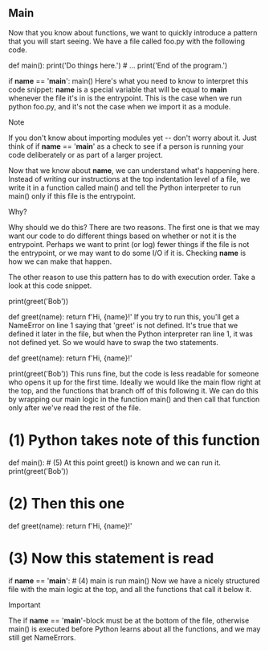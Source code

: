 ## Main

Now that you know about functions, we want to quickly introduce a pattern that you will start seeing. We have a file called foo.py with the following code.

def main():
    print('Do things here.')
    # ...
    print('End of the program.')

if __name__ == '__main__':
    main()
Here's what you need to know to interpret this code snippet: __name__ is a special variable that will be equal to __main__ whenever the file it's in is the entrypoint. This is the case when we run python foo.py, and it's not the case when we import it as a module.

Note

If you don't know about importing modules yet -- don't worry about it. Just think of if __name__ == '__main__' as a check to see if a person is running your code deliberately or as part of a larger project.

Now that we know about __name__, we can understand what's happening here. Instead of writing our instructions at the top indentation level of a file, we write it in a function called main() and tell the Python interpreter to run main() only if this file is the entrypoint.

Why?

Why should we do this? There are two reasons. The first one is that we may want our code to do different things based on whether or not it is the entrypoint. Perhaps we want to print (or log) fewer things if the file is not the entrypoint, or we may want to do some I/O if it is. Checking __name__ is how we can make that happen.

The other reason to use this pattern has to do with execution order. Take a look at this code snippet.

print(greet('Bob'))

def greet(name):
    return f'Hi, {name}!'
If you try to run this, you'll get a NameError on line 1 saying that 'greet' is not defined. It's true that we defined it later in the file, but when the Python interpreter ran line 1, it was not defined yet. So we would have to swap the two statements.

def greet(name):
    return f'Hi, {name}!'

print(greet('Bob'))
This runs fine, but the code is less readable for someone who opens it up for the first time. Ideally we would like the main flow right at the top, and the functions that branch off of this following it. We can do this by wrapping our main logic in the function main() and then call that function only after we've read the rest of the file.

# (1) Python takes note of this function
def main():
    # (5) At this point greet() is known and we can run it.
    print(greet('Bob'))

# (2) Then this one
def greet(name):
    return f'Hi, {name}!'

# (3) Now this statement is read
if __name__ == '__main__':
    # (4) main is run
    main()
Now we have a nicely structured file with the main logic at the top, and all the functions that call it below it.

Important

The if __name__ == '__main__'-block must be at the bottom of the file, otherwise main() is executed before Python learns about all the functions, and we may still get NameErrors.